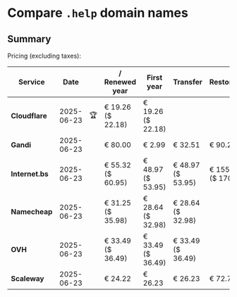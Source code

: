 # Compare `.help` domain names

## Summary

Pricing (excluding taxes):

| Service | Date |  | / Renewed year | First year | Transfer | Restoration |
|--|--|--|--|--|--|--|
| **Cloudflare** | 2025-06-23 | 🏆 | € 19.26<br>($ 22.18) | € 19.26<br>($ 22.18) |  |  |
| **Gandi** | 2025-06-23 |  | € 80.00 | € 2.99 | € 32.51 | € 90.22 |
| **Internet.bs** | 2025-06-23 |  | € 55.32<br>($ 60.95) | € 48.97<br>($ 53.95) | € 48.97<br>($ 53.95) | € 155.17<br>($ 170.95) |
| **Namecheap** | 2025-06-23 |  | € 31.25<br>($ 35.98) | € 28.64<br>($ 32.98) | € 28.64<br>($ 32.98) |  |
| **OVH** | 2025-06-23 |  | € 33.49<br>($ 36.49) | € 33.49<br>($ 36.49) | € 33.49<br>($ 36.49) |  |
| **Scaleway** | 2025-06-23 |  | € 24.22 | € 26.23 | € 26.23 | € 72.76 |
